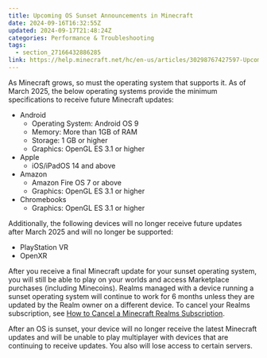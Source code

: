 ```yaml
---
title: Upcoming OS Sunset Announcements in Minecraft
date: 2024-09-16T16:32:55Z
updated: 2024-09-17T21:48:24Z
categories: Performance & Troubleshooting
tags:
  - section_27166432886285
link: https://help.minecraft.net/hc/en-us/articles/30298767427597-Upcoming-OS-Sunset-Announcements-in-Minecraft
---
```


As Minecraft grows, so must the operating system that supports it. As of March 2025, the below operating systems provide the minimum specifications to receive future Minecraft updates:

- Android
  - Operating System: Android OS 9
  - Memory: More than 1GB of RAM
  - Storage: 1 GB or higher
  - Graphics: OpenGL ES 3.1 or higher
- Apple
  - iOS/iPadOS 14 and above
- Amazon
  - Amazon Fire OS 7 or above
  - Graphics: OpenGL ES 3.1 or higher
- Chromebooks
  - Graphics: OpenGL ES 3.1 or higher

Additionally, the following devices will no longer receive future updates after March 2025 and will no longer be supported:

- PlayStation VR
- OpenXR

After you receive a final Minecraft update for your sunset operating system, you will still be able to play on your worlds and access Marketplace purchases (including Minecoins). Realms managed with a device running a sunset operating system will continue to work for 6 months unless they are updated by the Realm owner on a different device. To cancel your Realms subscription, see [How to Cancel a Minecraft Realms Subscription](../Manage-Realms-Subscriptions/How-to-Cancel-a-Minecraft-Realms-Subscription.md).

After an OS is sunset, your device will no longer receive the latest Minecraft updates and will be unable to play multiplayer with devices that are continuing to receive updates. You also will lose access to certain servers.
